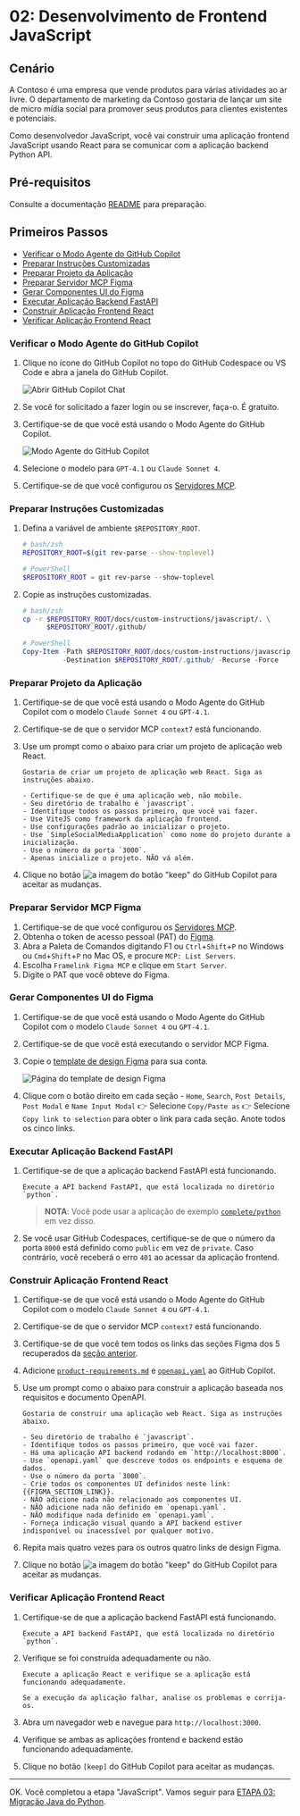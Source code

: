 # 02: Desenvolvimento de Frontend JavaScript

## Cenário

A Contoso é uma empresa que vende produtos para várias atividades ao ar livre. O departamento de marketing da Contoso gostaria de lançar um site de micro mídia social para promover seus produtos para clientes existentes e potenciais.

Como desenvolvedor JavaScript, você vai construir uma aplicação frontend JavaScript usando React para se comunicar com a aplicação backend Python API.

## Pré-requisitos

Consulte a documentação [README](../README.md) para preparação.

## Primeiros Passos

- [Verificar o Modo Agente do GitHub Copilot](#verificar-o-modo-agente-do-github-copilot)
- [Preparar Instruções Customizadas](#preparar-instruções-customizadas)
- [Preparar Projeto da Aplicação](#preparar-projeto-da-aplicação)
- [Preparar Servidor MCP Figma](#preparar-servidor-mcp-figma)
- [Gerar Componentes UI do Figma](#gerar-componentes-ui-do-figma)
- [Executar Aplicação Backend FastAPI](#executar-aplicação-backend-fastapi)
- [Construir Aplicação Frontend React](#construir-aplicação-frontend-react)
- [Verificar Aplicação Frontend React](#verificar-aplicação-frontend-react)

### Verificar o Modo Agente do GitHub Copilot

1. Clique no ícone do GitHub Copilot no topo do GitHub Codespace ou VS Code e abra a janela do GitHub Copilot.

   ![Abrir GitHub Copilot Chat](./images/setup-02.png)

1. Se você for solicitado a fazer login ou se inscrever, faça-o. É gratuito.
1. Certifique-se de que você está usando o Modo Agente do GitHub Copilot.

   ![Modo Agente do GitHub Copilot](./images/setup-03.png)

1. Selecione o modelo para `GPT-4.1` ou `Claude Sonnet 4`.
1. Certifique-se de que você configurou os [Servidores MCP](./00-setup.md#configurar-servidores-mcp).

### Preparar Instruções Customizadas

1. Defina a variável de ambiente `$REPOSITORY_ROOT`.

   ```bash
   # bash/zsh
   REPOSITORY_ROOT=$(git rev-parse --show-toplevel)
   ```

   ```powershell
   # PowerShell
   $REPOSITORY_ROOT = git rev-parse --show-toplevel
   ```

1. Copie as instruções customizadas.

    ```bash
    # bash/zsh
    cp -r $REPOSITORY_ROOT/docs/custom-instructions/javascript/. \
          $REPOSITORY_ROOT/.github/
    ```

    ```powershell
    # PowerShell
    Copy-Item -Path $REPOSITORY_ROOT/docs/custom-instructions/javascript/* `
              -Destination $REPOSITORY_ROOT/.github/ -Recurse -Force
    ```

### Preparar Projeto da Aplicação

1. Certifique-se de que você está usando o Modo Agente do GitHub Copilot com o modelo `Claude Sonnet 4` ou `GPT-4.1`.
1. Certifique-se de que o servidor MCP `context7` está funcionando.
1. Use um prompt como o abaixo para criar um projeto de aplicação web React.

    ```text
    Gostaria de criar um projeto de aplicação web React. Siga as instruções abaixo.
    
    - Certifique-se de que é uma aplicação web, não mobile.
    - Seu diretório de trabalho é `javascript`.
    - Identifique todos os passos primeiro, que você vai fazer.
    - Use ViteJS como framework da aplicação frontend.
    - Use configurações padrão ao inicializar o projeto.
    - Use `SimpleSocialMediaApplication` como nome do projeto durante a inicialização.
    - Use o número da porta `3000`.
    - Apenas inicialize o projeto. NÃO vá além.
    ```

1. Clique no botão ![a imagem do botão "keep"](https://img.shields.io/badge/keep-blue) do GitHub Copilot para aceitar as mudanças.

### Preparar Servidor MCP Figma

1. Certifique-se de que você configurou os [Servidores MCP](./00-setup.md#configurar-servidores-mcp).
1. Obtenha o token de acesso pessoal (PAT) do [Figma](https://www.figma.com/).
1. Abra a Paleta de Comandos digitando F1 ou `Ctrl`+`Shift`+`P` no Windows ou `Cmd`+`Shift`+`P` no Mac OS, e procure `MCP: List Servers`.
1. Escolha `Framelink Figma MCP` e clique em `Start Server`.
1. Digite o PAT que você obteve do Figma.

### Gerar Componentes UI do Figma

1. Certifique-se de que você está usando o Modo Agente do GitHub Copilot com o modelo `Claude Sonnet 4` ou `GPT-4.1`.
1. Certifique-se de que você está executando o servidor MCP Figma.
1. Copie o [template de design Figma](https://www.figma.com/community/file/1495954632647006209) para sua conta.

   ![Página do template de design Figma](./images/javascript-01.png)

1. Clique com o botão direito em cada seção - `Home`, `Search`, `Post Details`, `Post Modal` e `Name Input Modal` 👉 Selecione `Copy/Paste as` 👉 Selecione `Copy link to selection` para obter o link para cada seção. Anote todos os cinco links.

### Executar Aplicação Backend FastAPI

1. Certifique-se de que a aplicação backend FastAPI está funcionando.

    ```text
    Execute a API backend FastAPI, que está localizada no diretório `python`.
    ```

   > **NOTA**: Você pode usar a aplicação de exemplo [`complete/python`](../complete/python/) em vez disso.

1. Se você usar GitHub Codespaces, certifique-se de que o número da porta `8000` está definido como `public` em vez de `private`. Caso contrário, você receberá o erro `401` ao acessar da aplicação frontend.

### Construir Aplicação Frontend React

1. Certifique-se de que você está usando o Modo Agente do GitHub Copilot com o modelo `Claude Sonnet 4` ou `GPT-4.1`.
1. Certifique-se de que o servidor MCP `context7` está funcionando.
1. Certifique-se de que você tem todos os links das seções Figma dos 5 recuperados da [seção anterior](#gerar-componentes-ui-do-figma).
1. Adicione [`product-requirements.md`](../product-requirements.md) e [`openapi.yaml`](../openapi.yaml) ao GitHub Copilot.
1. Use um prompt como o abaixo para construir a aplicação baseada nos requisitos e documento OpenAPI.

    ```text
    Gostaria de construir uma aplicação web React. Siga as instruções abaixo.
    
    - Seu diretório de trabalho é `javascript`.
    - Identifique todos os passos primeiro, que você vai fazer.
    - Há uma aplicação API backend rodando em `http://localhost:8000`.
    - Use `openapi.yaml` que descreve todos os endpoints e esquema de dados.
    - Use o número da porta `3000`.
    - Crie todos os componentes UI definidos neste link: {{FIGMA_SECTION_LINK}}.
    - NÃO adicione nada não relacionado aos componentes UI.
    - NÃO adicione nada não definido em `openapi.yaml`.
    - NÃO modifique nada definido em `openapi.yaml`.
    - Forneça indicação visual quando a API backend estiver indisponível ou inacessível por qualquer motivo.
    ```

1. Repita mais quatro vezes para os outros quatro links de design Figma.
1. Clique no botão ![a imagem do botão "keep"](https://img.shields.io/badge/keep-blue) do GitHub Copilot para aceitar as mudanças.

### Verificar Aplicação Frontend React

1. Certifique-se de que a aplicação backend FastAPI está funcionando.

    ```text
    Execute a API backend FastAPI, que está localizada no diretório `python`.
    ```

1. Verifique se foi construída adequadamente ou não.

    ```text
    Execute a aplicação React e verifique se a aplicação está funcionando adequadamente.

    Se a execução da aplicação falhar, analise os problemas e corrija-os.
    ```

1. Abra um navegador web e navegue para `http://localhost:3000`.
1. Verifique se ambas as aplicações frontend e backend estão funcionando adequadamente.
1. Clique no botão `[keep]` do GitHub Copilot para aceitar as mudanças.

---

OK. Você completou a etapa "JavaScript". Vamos seguir para [ETAPA 03: Migração Java do Python](./03-java.md).